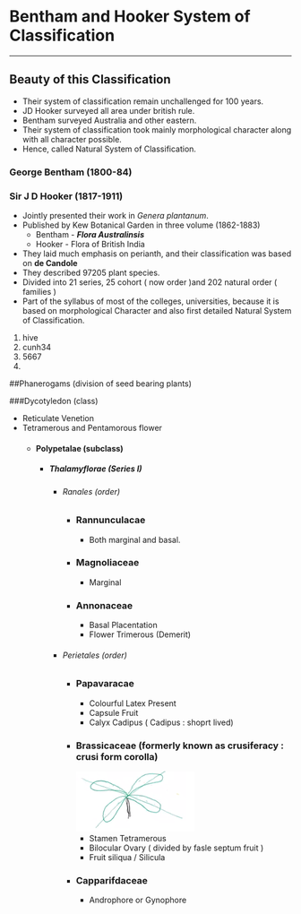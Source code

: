 # Bentham and Hooker System of Classification

---

## Beauty of this Classification
* Their system of classification remain unchallenged for 100 years.
* JD Hooker surveyed all area under british rule.
* Bentham surveyed Australia and other eastern.
* Their system of classification took mainly morphological character along with all character possible.
* Hence, called Natural System of Classification.

### George Bentham (1800-84)
### Sir J D Hooker (1817-1911)

* Jointly presented their work in *Genera plantanum*.
* Published by Kew Botanical Garden in three volume (1862-1883)
    * Bentham - ***Flora Australinsis***
    * Hooker - Flora of British India
* They laid much emphasis on perianth, and their classification was based on **de Candole**
* They described 97205 plant  species.
* Divided into 21 series, 25 cohort ( now order )and 202 natural order ( families )
* Part of the syllabus of most of the colleges, universities, because it is based on morphological Character and also first detailed Natural System of Classification. 


1. hive
2. cunh34
3. 5667
4. 

##Phanerogams (division of seed bearing plants)

###Dycotyledon (class)
* Reticulate Venetion
* Tetramerous and Pentamorous flower 
    * #### Polypetalae (subclass)
        * ##### Thalamyflorae (Series I)
            * ###### Ranales (order)
                * ### Rannunculacae  
                    * Both marginal and basal.
                * ### Magnoliaceae
                    * Marginal
                * ### Annonaceae
                    * Basal Placentation 
                    * Flower Trimerous (Demerit)
            * ###### Perietales (order)
                * ### Papavaracae
                    * Colourful Latex Present
                    * Capsule Fruit
                    * Calyx Cadipus ( Cadipus : shoprt lived)
                * ### Brassicaceae (formerly known as crusiferacy : crusi form corolla) 
                  ![img_1.png](img_1.png)
                    * Stamen Tetramerous
                    * Bilocular Ovary ( divided by fasle septum fruit )
                    * Fruit siliqua / Silicula
                * ### Capparifdaceae
                    * Androphore or Gynophore 